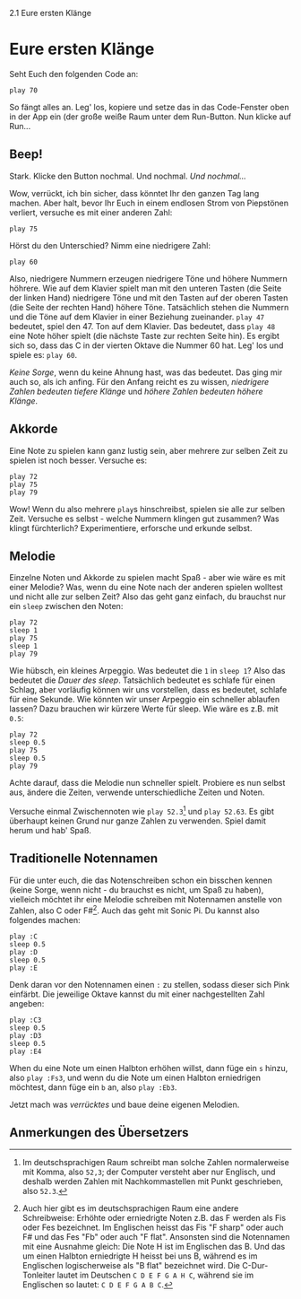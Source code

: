 2.1 Eure ersten Klänge

# Eure ersten Klänge

Seht Euch den folgenden Code an:

```
play 70
```

So fängt alles an. Leg' los, kopiere und setze das in das Code-Fenster oben in der App ein (der große weiße Raum unter dem Run-Button. Nun klicke auf Run...

## Beep!

Stark. Klicke den Button nochmal. Und nochmal. *Und nochmal...*

Wow, verrückt, ich bin sicher, dass könntet Ihr den ganzen Tag lang machen. Aber halt, bevor Ihr Euch in einem endlosen Strom von Piepstönen verliert, versuche es mit einer anderen Zahl:

```
play 75
```

Hörst du den Unterschied? Nimm eine niedrigere Zahl:

```
play 60
```

Also, niedrigere Nummern erzeugen niedrigere Töne und höhere Nummern höhrere. Wie auf dem Klavier spielt man mit den unteren Tasten (die Seite der linken Hand) niedrigere Töne und mit den Tasten auf der oberen Tasten (die Seite der rechten Hand) höhere Töne. Tatsächlich stehen die Nummern und die Töne auf dem Klavier in einer Beziehung zueinander. `play 47` bedeutet, spiel den 47. Ton auf dem Klavier. Das bedeutet, dass `play 48` eine Note höher spielt (die nächste Taste zur rechten Seite hin). Es ergibt sich so, dass das C in der vierten Oktave die Nummer 60 hat. Leg' los und spiele es: `play 60`.

*Keine Sorge*, wenn du keine Ahnung hast, was das bedeutet. Das ging mir auch so, als ich anfing. Für den Anfang reicht es zu wissen, *niedrigere Zahlen bedeuten tiefere Klänge* und *höhere Zahlen bedeuten höhere Klänge*.

## Akkorde

Eine Note zu spielen kann ganz lustig sein, aber mehrere zur selben Zeit zu spielen ist noch besser. Versuche es:

```
play 72
play 75
play 79
```

Wow! Wenn du also mehrere `play`s hinschreibst, spielen sie alle zur selben Zeit. Versuche es selbst - welche Nummern klingen gut zusammen? Was klingt fürchterlich? Experimentiere, erforsche und erkunde selbst.

## Melodie

Einzelne Noten und Akkorde zu spielen macht Spaß - aber wie wäre es mit einer Melodie? Was, wenn du eine Note nach der anderen spielen wolltest und nicht alle zur selben Zeit? Also das geht ganz einfach, du brauchst nur ein `sleep` zwischen den Noten:

```
play 72
sleep 1
play 75
sleep 1
play 79
```

Wie hübsch, ein kleines Arpeggio. Was bedeutet die `1` in `sleep 1`? Also das bedeutet die *Dauer des sleep*. Tatsächlich bedeutet es schlafe für einen Schlag, aber vorläufig können wir uns vorstellen, dass es bedeutet, schlafe für eine Sekunde. Wie könnten wir unser Arpeggio ein schneller ablaufen lassen? Dazu brauchen wir kürzere Werte für sleep. Wie wäre es z.B. mit `0.5`:

```
play 72
sleep 0.5
play 75
sleep 0.5
play 79
```

Achte darauf, dass die Melodie nun schneller spielt. Probiere es nun selbst aus, ändere die Zeiten, verwende unterschiedliche Zeiten und Noten.

Versuche einmal Zwischennoten wie `play 52.3`[^1] und `play 52.63`. Es gibt überhaupt keinen Grund nur ganze Zahlen zu verwenden. Spiel damit herum und hab' Spaß.

## Traditionelle Notennamen

Für die unter euch, die das Notenschreiben schon ein bisschen kennen (keine Sorge, wenn nicht - du brauchst es nicht, um Spaß zu haben), vielleich möchtet ihr eine Melodie schreiben mit Notennamen anstelle von Zahlen, also C oder F#[^2]. Auch das geht mit Sonic Pi. Du kannst also folgendes machen:

```
play :C
sleep 0.5
play :D
sleep 0.5
play :E
```

Denk daran vor den Notennamen einen `:` zu stellen, sodass dieser sich Pink einfärbt. Die jeweilige Oktave kannst du mit einer nachgestellten Zahl angeben:

```
play :C3
sleep 0.5
play :D3
sleep 0.5
play :E4
```

When du eine Note um einen Halbton erhöhen willst, dann füge ein `s` hinzu, also `play :Fs3`, und wenn du die Note um einen Halbton erniedrigen möchtest, dann füge ein `b` an, also `play :Eb3`.

Jetzt mach was *verrücktes* und baue deine eigenen Melodien.


## Anmerkungen des Übersetzers

[^1]: Im deutschsprachigen Raum schreibt man solche Zahlen normalerweise mit Komma, also `52,3`; der Computer versteht aber nur Englisch, und deshalb werden Zahlen mit Nachkommastellen mit Punkt geschrieben, also `52.3`.

[^2]: Auch hier gibt es im deutschsprachigen Raum eine andere Schreibweise: Erhöhte oder erniedrigte Noten z.B. das F werden als Fis oder Fes bezeichnet. Im Englischen heisst das Fis "F sharp" oder auch F# und das Fes "Fb" oder auch "F flat". Ansonsten sind die Notennamen mit eine Ausnahme gleich: Die Note H ist im Englischen das B. Und das um einen Halbton erniedrigte H heisst bei uns B, während es im Englischen logischerweise als "B flat" bezeichnet wird. Die C-Dur-Tonleiter lautet im Deutschen `C D E F G A H C`, während sie im Englischen so lautet: `C D E F G A B C`.


